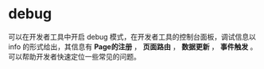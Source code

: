 # debug

可以在开发者工具中开启 debug 模式，在开发者工具的控制台面板，调试信息以 info 的形式给出，其信息有 **Page的注册** ， **页面路由** ， **数据更新** ， **事件触发** 。可以帮助开发者快速定位一些常见的问题。